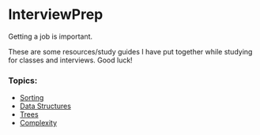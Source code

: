 # InterviewPrep
Getting a job is important.



These are some resources/study guides I have put together while studying for classes and interviews. Good luck!

### Topics:
* [Sorting](https://github.com/mreill11/InterviewPrep/blob/master/sorts.md)
* [Data Structures](https://github.com/mreill11/InterviewPrep/blob/master/datastructures.md)
* [Trees](https://github.com/mreill11/InterviewPrep/blob/master/trees.md)
* [Complexity](https://github.com/mreill11/InterviewPrep/blob/master/complexity.md)